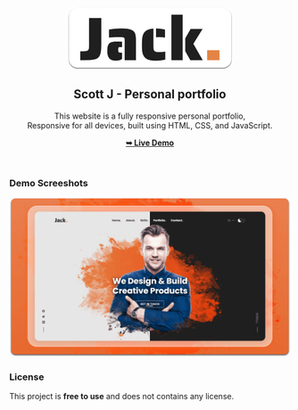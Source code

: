 <div align="center">
  <br />
  <br />
  
  <img src="./readme-images/project-logo.png" />

  <h2 align="center">Scott J - Personal portfolio</h2>

This website is a fully responsive personal portfolio, <br />Responsive for all devices, built using HTML, CSS, and JavaScript.

<a href="https://ScottBiscuit.github.io/"><strong>➥ Live Demo</strong></a>

</div>

<br />

### Demo Screeshots

![Scott J. Portfolio Desktop Demo](./readme-images/desktop.png "Desktop Demo")

### License

This project is **free to use** and does not contains any license.
